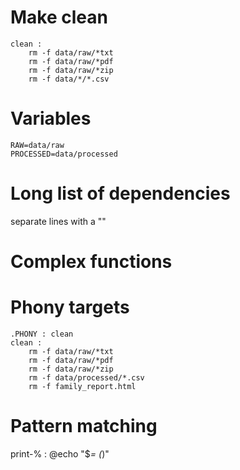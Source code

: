 # Make clean

```
clean :
	rm -f data/raw/*txt
	rm -f data/raw/*pdf
	rm -f data/raw/*zip
	rm -f data/*/*.csv
```

# Variables

```
RAW=data/raw
PROCESSED=data/processed
```

# Long list of dependencies

separate lines with a "\"


# Complex functions




# Phony targets
```
.PHONY : clean
clean :
	rm -f data/raw/*txt
	rm -f data/raw/*pdf
	rm -f data/raw/*zip
	rm -f data/processed/*.csv
	rm -f family_report.html
```


# Pattern matching

print-% :
	@echo "$*= $($*)"
